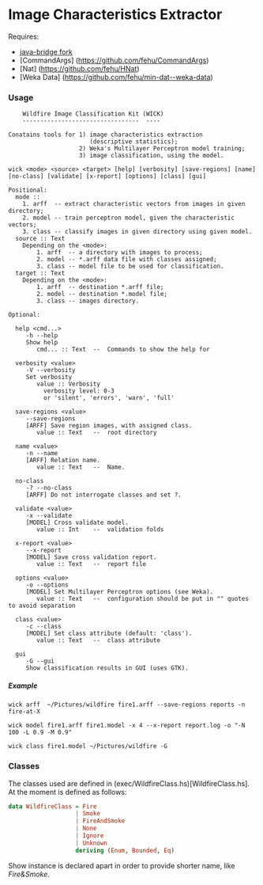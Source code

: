 Image Characteristics Extractor
===============================

Requires:

* [java-bridge fork](https://github.com/fehu/haskell-java-bridge-fork)
* [CommandArgs] (https://github.com/fehu/CommandArgs)
* [Nat] (https://github.com/fehu/HNat)
* [Weka Data] (https://github.com/fehu/min-dat--weka-data)


### Usage

```
	Wildfire Image Classification Kit (WICK)
	---------------------------------  ----

Conatains tools for 1) image characteristics extraction
                       (descriptive statistics);
                    2) Weka's Multilayer Perceptron model training;
                    3) image classification, using the model.

wick <mode> <source> <target> [help] [verbosity] [save-regions] [name] [no-class] [validate] [x-report] [options] [class] [gui]

Positional:
  mode ::
    1. arff  -- extract characteristic vectors from images in given directory;
    2. model -- train perceptron model, given the characteristic vectors;
    3. class -- classify images in given directory using given model.
  source :: Text
    Depending on the <mode>:
    	1. arff  -- a directory with images to process;
    	2. model -- *.arff data file with classes assigned;
    	3. class -- model file to be used for classification.
  target :: Text
    Depending on the <mode>:
    	1. arff  -- destination *.arff file;
    	2. model -- destination *.model file;
    	3. class -- images directory.

Optional:

  help <cmd...>
     -h --help
     Show help
        cmd... :: Text 	--  Commands to show the help for

  verbosity <value>
     -V --verbosity
     Set verbosity
        value :: Verbosity
          verbosity level: 0-3
          or 'silent', 'errors', 'warn', 'full'

  save-regions <value>
     --save-regions
     [ARFF] Save region images, with assigned class.
        value :: Text 	--  root directory

  name <value>
     -n --name
     [ARFF] Relation name.
        value :: Text 	--  Name.

  no-class
     -? --no-class
     [ARFF] Do not interrogate classes and set ?.

  validate <value>
     -x --validate
     [MODEL] Cross validate model.
        value :: Int 	--  validation folds

  x-report <value>
     --x-report
     [MODEL] Save cross validation report.
        value :: Text 	--  report file

  options <value>
     -o --options
     [MODEL] Set Multilayer Perceptron options (see Weka).
        value :: Text 	--  configuration should be put in "" quotes to avoid separation

  class <value>
     -c --class
     [MODEL] Set class attribute (default: 'class').
        value :: Text 	--  class attribute

  gui
     -G --gui
     Show classification results in GUI (uses GTK).
```

##### Example

```
wick arff  ~/Pictures/wildfire fire1.arff --save-regions reports -n fire-at-X

wick model fire1.arff fire1.model -x 4 --x-report report.log -o "-N 100 -L 0.9 -M 0.9"

wick class fire1.model ~/Pictures/wildfire -G
```

### Classes

The classes used are defined in (exec/WildfireClass.hs)[WildfireClass.hs].
At the moment is defined as follows:

```haskell
data WildfireClass = Fire
                   | Smoke
                   | FireAndSmoke
                   | None
                   | Ignore
                   | Unknown
                   deriving (Enum, Bounded, Eq)
```
Show instance is declared apart in order to provide shorter name, like _Fire&Smoke_.
